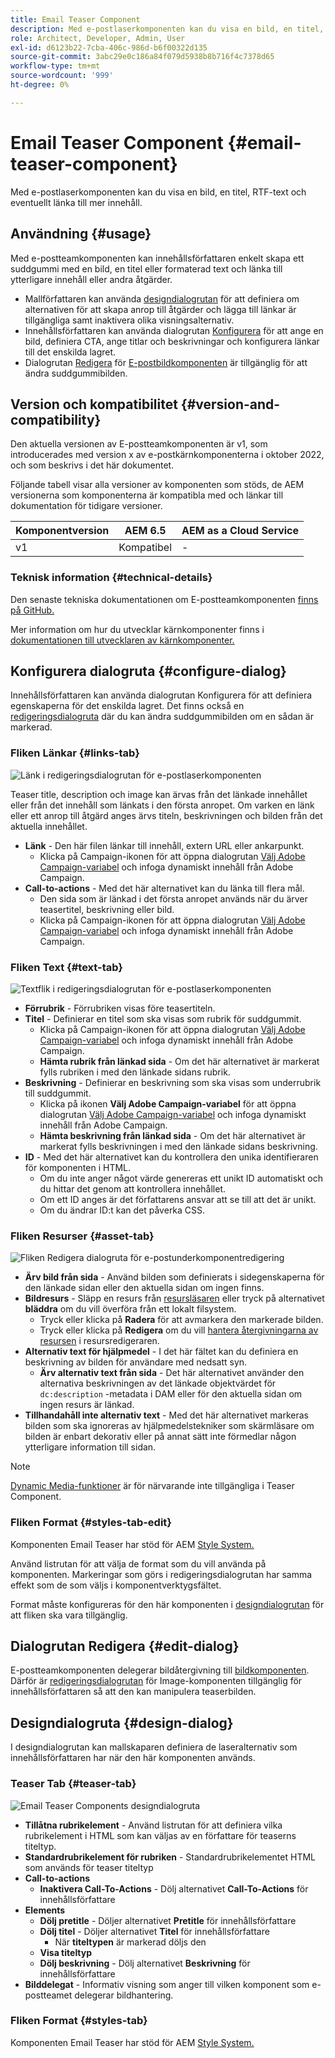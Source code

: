 ```yaml
---
title: Email Teaser Component
description: Med e-postlaserkomponenten kan du visa en bild, en titel, RTF-text och eventuellt länka till mer innehåll.
role: Architect, Developer, Admin, User
exl-id: d6123b22-7cba-406c-986d-b6f00322d135
source-git-commit: 3abc29e0c186a84f079d5938b8b716f4c7378d65
workflow-type: tm+mt
source-wordcount: '999'
ht-degree: 0%

---
```



# Email Teaser Component {#email-teaser-component}

Med e-postlaserkomponenten kan du visa en bild, en titel, RTF-text och eventuellt länka till mer innehåll.

## Användning {#usage}

Med e-postteamkomponenten kan innehållsförfattaren enkelt skapa ett suddgummi med en bild, en titel eller formaterad text och länka till ytterligare innehåll eller andra åtgärder.

* Mallförfattaren kan använda [designdialogrutan](#design-dialog) för att definiera om alternativen för att skapa anrop till åtgärder och lägga till länkar är tillgängliga samt inaktivera olika visningsalternativ.
* Innehållsförfattaren kan använda dialogrutan [Konfigurera](#configure-dialog) för att ange en bild, definiera CTA, ange titlar och beskrivningar och konfigurera länkar till det enskilda lagret.
* Dialogrutan [Redigera](image.md#edit-dialog) för [E-postbildkomponenten](image.md) är tillgänglig för att ändra suddgummibilden.

## Version och kompatibilitet {#version-and-compatibility}

Den aktuella versionen av E-postteamkomponenten är v1, som introducerades med version x av e-postkärnkomponenterna i oktober 2022, och som beskrivs i det här dokumentet.

Följande tabell visar alla versioner av komponenten som stöds, de AEM versionerna som komponenterna är kompatibla med och länkar till dokumentation för tidigare versioner.

| Komponentversion | AEM 6.5 | AEM as a Cloud Service |
|---|---|---|
| v1 | Kompatibel | - |

### Teknisk information {#technical-details}

Den senaste tekniska dokumentationen om E-postteamkomponenten [finns på GitHub.](https://adobe.com/go/aem_cmp_tech_email_teaser_v1)

Mer information om hur du utvecklar kärnkomponenter finns i [dokumentationen till utvecklaren av kärnkomponenter.](/help/developing/overview.md)

## Konfigurera dialogruta {#configure-dialog}

Innehållsförfattaren kan använda dialogrutan Konfigurera för att definiera egenskaperna för det enskilda lagret. Det finns också en [redigeringsdialogruta](#edit-dialog) där du kan ändra suddgummibilden om en sådan är markerad.

### Fliken Länkar {#links-tab}

![Länk i redigeringsdialogrutan för e-postlaserkomponenten](/help/email/assets/email-teaser-edit-links.png)

Teaser title, description och image kan ärvas från det länkade innehållet eller från det innehåll som länkats i den första anropet. Om varken en länk eller ett anrop till åtgärd anges ärvs titeln, beskrivningen och bilden från det aktuella innehållet.

* **Länk** - Den här filen länkar till innehåll, extern URL eller ankarpunkt.
   * Klicka på Campaign-ikonen för att öppna dialogrutan [Välj Adobe Campaign-variabel](/help/email/campaign-variables.md) och infoga dynamiskt innehåll från Adobe Campaign.
* **Call-to-actions** - Med det här alternativet kan du länka till flera mål.
   * Den sida som är länkad i det första anropet används när du ärver teasertitel, beskrivning eller bild.
   * Klicka på Campaign-ikonen för att öppna dialogrutan [Välj Adobe Campaign-variabel](/help/email/campaign-variables.md) och infoga dynamiskt innehåll från Adobe Campaign.

### Fliken Text {#text-tab}

![Textflik i redigeringsdialogrutan för e-postlaserkomponenten](/help/email/assets/email-teaser-edit-text.png)

* **Förrubrik** - Förrubriken visas före teasertiteln.
* **Titel** - Definierar en titel som ska visas som rubrik för suddgummit.
   * Klicka på Campaign-ikonen för att öppna dialogrutan [Välj Adobe Campaign-variabel](/help/email/campaign-variables.md) och infoga dynamiskt innehåll från Adobe Campaign.
   * **Hämta rubrik från länkad sida** - Om det här alternativet är markerat fylls rubriken i med den länkade sidans rubrik.
* **Beskrivning** - Definierar en beskrivning som ska visas som underrubrik till suddgummit.
   * Klicka på ikonen **Välj Adobe Campaign-variabel** för att öppna dialogrutan [Välj Adobe Campaign-variabel](/help/email/campaign-variables.md) och infoga dynamiskt innehåll från Adobe Campaign.
   * **Hämta beskrivning från länkad sida** - Om det här alternativet är markerat fylls beskrivningen i med den länkade sidans beskrivning.
* **ID** - Med det här alternativet kan du kontrollera den unika identifieraren för komponenten i HTML.
   * Om du inte anger något värde genereras ett unikt ID automatiskt och du hittar det genom att kontrollera innehållet.
   * Om ett ID anges är det författarens ansvar att se till att det är unikt.
   * Om du ändrar ID:t kan det påverka CSS.

### Fliken Resurser {#asset-tab}

![Fliken Redigera dialogruta för e-postunderkomponentredigering](/help/email/assets/email-teaser-edit-image.png)

* **Ärv bild från sida** - Använd bilden som definierats i sidegenskaperna för den länkade sidan eller den aktuella sidan om ingen finns.
* **Bildresurs** - Släpp en resurs från [resursläsaren](https://experienceleague.adobe.com/docs/experience-manager-cloud-service/sites/authoring/fundamentals/environment-tools.html) eller tryck på alternativet **bläddra** om du vill överföra från ett lokalt filsystem.
   * Tryck eller klicka på **Radera** för att avmarkera den markerade bilden.
   * Tryck eller klicka på **Redigera** om du vill [hantera återgivningarna av resursen](https://experienceleague.adobe.com/docs/experience-manager-cloud-service/assets/manage/manage-digital-assets.html) i resursredigeraren.
* **Alternativ text för hjälpmedel** - I det här fältet kan du definiera en beskrivning av bilden för användare med nedsatt syn.
   * **Ärv alternativ text från sida** - Det här alternativet använder den alternativa beskrivningen av det länkade objektvärdet för `dc:description` -metadata i DAM eller för den aktuella sidan om ingen resurs är länkad.
* **Tillhandahåll inte alternativ text** - Med det här alternativet markeras bilden som ska ignoreras av hjälpmedelstekniker som skärmläsare om bilden är enbart dekorativ eller på annat sätt inte förmedlar någon ytterligare information till sidan.

>[!NOTE]
>
>[Dynamic Media-funktioner](image.md#dynamic-media) är för närvarande inte tillgängliga i Teaser Component.

### Fliken Format {#styles-tab-edit}

Komponenten Email Teaser har stöd för AEM [Style System.](/help/get-started/authoring.md#component-styling)

Använd listrutan för att välja de format som du vill använda på komponenten. Markeringar som görs i redigeringsdialogrutan har samma effekt som de som väljs i komponentverktygsfältet.

Format måste konfigureras för den här komponenten i [designdialogrutan](#design-dialog) för att fliken ska vara tillgänglig.

## Dialogrutan Redigera {#edit-dialog}

E-postteamkomponenten delegerar bildåtergivning till [bildkomponenten](image.md). Därför är [redigeringsdialogrutan](image.md#edit-dialog) för Image-komponenten tillgänglig för innehållsförfattaren så att den kan manipulera teaserbilden.

## Designdialogruta {#design-dialog}

I designdialogrutan kan mallskaparen definiera de laseralternativ som innehållsförfattaren har när den här komponenten används.

### Teaser Tab {#teaser-tab}

![Email Teaser Components designdialogruta](/help/email/assets/email-teaser-design.png)

* **Tillåtna rubrikelement** - Använd listrutan för att definiera vilka rubrikelement i HTML som kan väljas av en författare för teaserns titeltyp.
* **Standardrubrikelement för rubriken** - Standardrubrikelementet HTML som används för teaser titeltyp
* **Call-to-actions**
   * **Inaktivera Call-To-Actions** - Dölj alternativet **Call-To-Actions** för innehållsförfattare
* **Elements**
   * **Dölj pretitle** - Döljer alternativet **Pretitle** för innehållsförfattare
   * **Dölj titel** - Döljer alternativet **Titel** för innehållsförfattare
      * När **titeltypen** är markerad döljs den
   * **Visa titeltyp**
   * **Dölj beskrivning** - Dölj alternativet **Beskrivning** för innehållsförfattare
* **Bilddelegat** - Informativ visning som anger till vilken komponent som e-postteamet delegerar bildhantering.

### Fliken Format {#styles-tab}

Komponenten Email Teaser har stöd för AEM [Style System.](/help/get-started/authoring.md#component-styling)
